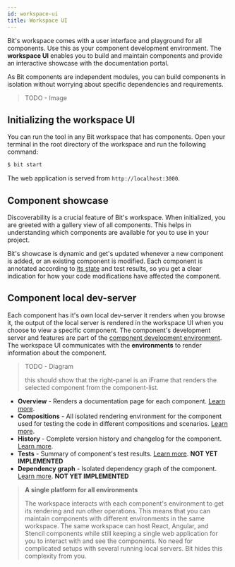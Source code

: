 ```yaml
---
id: workspace-ui
title: Workspace UI
---
```


Bit's workspace comes with a user interface and playground for all components. Use this as your component development environment. The **workspace UI** enables you to build and maintain components and provide an interactive showcase with the documentation portal.

As Bit components are independent modules, you can build components in isolation without worrying about specific dependencies and requirements.

> TODO - Image

## Initializing the workspace UI

You can run the tool in any Bit workspace that has components. Open your terminal in the root directory of the workspace and run the following command:

```sh
$ bit start
```

The web application is served from `http://localhost:3000`.

## Component showcase

Discoverability is a crucial feature of Bit's workspace. When initialized, you are greeted with a gallery view of all components. This helps in understanding which components are available for you to use in your project. 

Bit's showcase is dynamic and get's updated whenever a new component is added, or an existing component is modified. Each component is annotated according to [its state](TODO) and test results, so you get a clear indication for how your code modifications have affected the component.

## Component local dev-server

Each component has it's own local dev-server it renders when you browse it, the output of the local server is rendered in the workspace UI when you choose to view a specific component. The component's development server and features are part of the [component development environment](TODO). The workspace UI communicates with the **environments** to render information about the component.

> TODO - Diagram
>
> this should show that the right-panel is an iFrame that renders the selected component from the component-list.

* **Overview** - Renders a documentation page for each component. [Learn more](TODO).
* **Compositions** - All isolated rendering environment for the component used for testing the code in different compositions and scenarios. [Learn more](TODO).
* **History** - Complete version history and changelog for the component. [Learn more](TODO).
* **Tests** - Summary of component's test results. [Learn more](TODO). **NOT YET IMPLEMENTED**
* **Dependency graph** - Isolated dependency graph of the component. [Learn more](TODO). **NOT YET IMPLEMENTED**

> **A single platform for all environments**
>
> The workspace interacts with each component's environment to get its rendering and run other operations. This means that you can maintain components with different environments in the same workspace. The same workspace can host React, Angular, and Stencil components while still keeping a single web application for you to interact with and see the components. No need for complicated setups with several running local servers. Bit hides this complexity from you.
